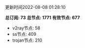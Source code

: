 更新时间2022-08-08 01:28:10

**总订阅: 73**
**总节点: 1771**
**有效节点: 677**
- v2ray节点: 58
- ss节点: 409
- trojan节点: 210
